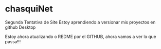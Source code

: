 # chasquiNet
 Segunda Tentativa de Site
 Estoy aprendiendo a versionar mis proyectos en github Desktop

Estoy ahora atualizando o REDME por el GITHUB, ahora vamos a ver lo que passa!!!
